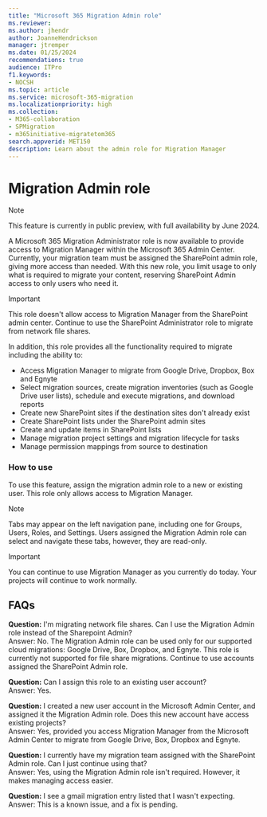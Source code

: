 ```yaml
---
title: "Microsoft 365 Migration Admin role"
ms.reviewer: 
ms.author: jhendr
author: JoanneHendrickson
manager: jtremper
ms.date: 01/25/2024
recommendations: true
audience: ITPro
f1.keywords:
- NOCSH
ms.topic: article
ms.service: microsoft-365-migration
ms.localizationpriority: high
ms.collection: 
- M365-collaboration
- SPMigration
- m365initiative-migratetom365
search.appverid: MET150
description: Learn about the admin role for Migration Manager
---
```


# Migration Admin role

>[!Note]
>This feature is currently in public preview, with full availability by June 2024.

A Microsoft 365 Migration Administrator role is now available to provide access to Migration Manager within the Microsoft 365 Admin Center. Currently, your migration team must be assigned the SharePoint admin role, giving more access than needed. With this new role, you limit usage to only what is required to migrate your content, reserving SharePoint Admin access to only users who need it.

>[!Important]
>This role doesn't allow access to Migration Manager from the SharePoint admin center. Continue to use the SharePoint Administrator role to migrate from network file shares.

In addition, this role provides all the functionality required to migrate including the ability to:

- Access Migration Manager to migrate from Google Drive, Dropbox, Box and Egnyte
- Select migration sources, create migration inventories (such as Google Drive user lists), schedule and execute migrations, and download reports
- Create new SharePoint sites if the destination sites don't already exist
- Create SharePoint lists under the SharePoint admin sites
- Create and update items in SharePoint lists
- Manage migration project settings and migration lifecycle for tasks
- Manage permission mappings from source to destination

###  How to use

To use this feature, assign the migration admin role to a new or existing user. This role only allows access to Migration Manager.

>[!Note]
>Tabs may appear on the left navigation pane, including one for Groups, Users, Roles, and Settings. Users assigned the Migration Admin role can select and navigate these tabs, however, they are read-only.

>[!Important]
>You can continue to use Migration Manager as you currently do today.  Your projects will continue to work normally.

## FAQs

**Question:**  I'm migrating network file shares. Can I use the Migration Admin role instead of the Sharepoint Admin?</br>
Answer:  No. The Migration Admin role can be used only for our supported cloud migrations: Google Drive, Box, Dropbox, and Egnyte. This role is currently not supported for file share migrations. Continue to use accounts assigned the SharePoint Admin role.

**Question:** Can I assign this role to an existing user account?</br>
Answer:  Yes.

**Question:**  I created a new user account in the Microsoft Admin Center, and assigned it the Migration Admin role. Does this new account have access existing projects?</br>
Answer:  Yes, provided you access Migration Manager from the Microsoft Admin Center to migrate from Google Drive, Box, Dropbox and Egnyte.
</br>

**Question:**  I currently have my migration team assigned with the SharePoint Admin role.  Can I just continue using that?</br>
Answer:  Yes, using the Migration Admin role isn't required. However, it makes managing access easier.

**Question:** I see a gmail migration entry listed that I wasn't expecting.  
Answer:  This is a known issue, and a fix is pending.
